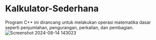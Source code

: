# Kalkulator-Sederhana
 Program C++ ini dirancang untuk melakukan operasi matematika dasar seperti penjumlahan, pengurangan, perkalian, dan pembagian. 
![Screenshot 2024-08-14 143023](https://github.com/user-attachments/assets/220d810c-a5a3-4b12-8f83-2e9653c6cd88)
